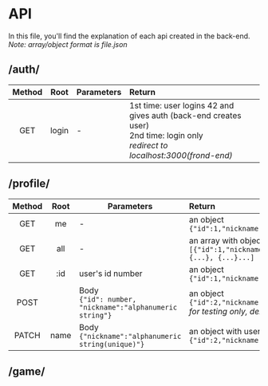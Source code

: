 # API
In this file, you'll find the explanation of each api created in the back-end. 
*Note: array/object format is file.json*  

## /auth/
| Method | Root | Parameters | Return    |
|:----:|:-----:|-------|:-----------|
|GET| login| - |1st time: user logins 42 and gives auth (back-end creates user)<br />2nd time: login only<br />*redirect to localhost:3000(frond-end)*|
## /profile/
| Method | Root | Parameters | Return    |
|:----:|:-----:|-------|:-----------|
|GET|me|-|an object<br />`{"id":1,"nickname":"Foo","createDate":"xxx"}`|
|GET|all|-|an array with objects<br />`[{"id":1,"nickname":"Foo","createDate":"xxx"}, {...}, {...}...]`|
|GET|:id|user's id number|an object<br />`{"id":1,"nickname":"Foo","createDate":"xxx"}`|
|POST||Body <br />`{"id": number, "nickname":"alphanumeric string"}`|an object<br />`{"id":2,"nickname":"Bar","createDate":"xxx"}`<br /> *for testing only, delete later*|
|PATCH|name|Body <br />`{"nickname":"alphanumeric string(unique)"}`|an object with user's new nickname<br />`{"id":2,"nickname":"lolo","createDate":"xxx"}`|
## /game/